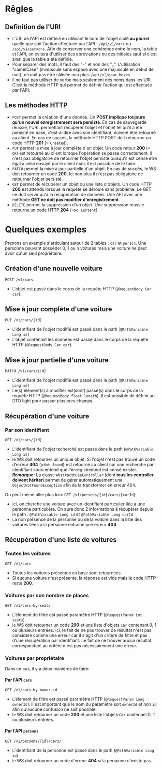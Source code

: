 # Rêgles

## Definition de l'URI
- L'URI de l'API est définie en utilisant le nom de l'objet ciblé **au pluriel** quelle que soit l'action effectuée par l'API : `/api/v1/cars` ou `/api/v1/persons`. Afin de conserver une cohérence entre le nom, la table et l'API, on évitera d'utiliser des abréviations ou des initiales sauf si c'est ainsi que la table a été définie.
- Pour séparer des mots, il faut des "-" et non des "_". L'utilisation "camelCase" (minuscule sans espace avec une majuscule en début de mot), ne doit pas être utilisée non plus: `/api/v1/gear-boxes`
- Il ne faut pas utiliser de verbe mais seulement des noms dans les URI. C'est la méthode HTTP qui permet de définir l'action qui est effectuée par l'API.

## Les méthodes HTTP
  - `POST` permet la création d'une donnée. Un **POST implique toujours qu'un nouvel enregistrement sera persisté**. En cas de sauvegarde réussie, l'URL permettant récupérer l'objet et l'objet tel qu'il a été persisté en base, c'est-à-dire avec son identifiant, doivent être retourné au client. En cas de succès, la méthode HTTP POST doit retourner un code HTTP **201** (= `Created`).
  - `PUT` permet la mise à jour complète d'un objet. Un code retour **200** (= `OK`) est retourné au client lorsque l'opération se passe correctement.  Il n'est pas obligatoire de retourner l'objet persisté puisqu'il est censé être égal à celui envoyé par le client mais il est possible de le faire.
  - `PATCH` permet la mise à jour partielle d'un objet. En cas de succès, le WS doit retourner un code **200**. Ici non plus il n'est pas obligatoire de retourner l'objet persisté.
  - `GET` permet de récupérer un objet ou une liste d'objets. Un code HTTP **200** est attendu lorsque la requête se déroule sans problème. Le GET ne doit servir qu'à la récupération de données. Une API avec une méthode **GET ne doit pas modifier d'enregistrement**.
  - `DELETE` permet la suppression d'un objet. Une suppression réussie retourne un code HTTP **204** (=`No Content`)


# Quelques exemples

Prenons un exemple s'articulant autour de 2 tables : `car` et `person`. Une personne pouvant posséder 0, 1 ou n voitures mais une voiture ne peut avoir qu'un seul propriétaire.

## Création d'une nouvelle voiture
`POST /v1/cars` 
- L'objet est passé dans le corps de la requête HTTP (`@RequestBody Car car`).

## Mise à jour complète d'une voiture
`PUT /v1/cars/{id}`
- L'identifiant de l'objet modifié est passé dans le path (`@PathVariable Long id`)
- L'objet contenant les données est passé dans le corps de la requête HTTP (`@RequestBody Car car`).

## Mise à jour partielle d'une voiture
`PATCH /v1/cars/{id}`
- L'identifiant de l'objet modifié est passé dans le path (`@PathVariable Long id`)
- Le(s) élément(s) à modifier est(sont) passé(s) dans le corps de la requête HTTP (`@RequestBody float length`). Il est possible de définir un DTO light pour passer plusieurs champs.

## Récupération d'une voiture

### Par son identifiant
`GET /v1/cars/{id}`
- L'identifiant de l'objet recherché est passé dans le path (`@PathVariable Long id`)
- le WS doit retourner un unique objet. Si l'objet n'est pas trouvé un code d'erreur **404** (=`Not found`) est retourné au client car une recherche par identifiant sous-entend que l'enregistrement est censé exister. 
**_Remarque:_** La classe `AbstractMuseController` (dont **tous les controller doivent hériter**) permet de gérer automatiquement une `ObjectNotFoundException` afin de la transformer en erreur 404.

On peut même aller plus loin:
`GET /v1/persons/{id}/cars/{carId}`
- Ici, on cherche une voiture avec un identifiant particulier liée à une personne particulière. On aura donc 2 informations à récupérer depuis le path : `@PathVariable Long id` et `@PathVariable Long carId`
- La non présence de la personne ou de la voiture dans la liste des voitures liées à la personne entraine une erreur **404**.

## Récupération d'une liste de voitures

### Toutes les voitures
`GET /v1/cars`
- Toutes les voitures présentes en base sont retournées.
- Si aucune voiture n'est présente, la réponse est vide mais le code HTTP reste **200**.

### Voitures par son nombre de places
`GET /v1/cars-by-seats`
- L'élement de filtre est passé paramètre HTTP (`@RequestParam int seats`).
- le WS doit retourner un code **200** et une liste d'objets `Car` contenant 0, 1 ou plusieurs entrées. Ici, le fait de ne pas trouver de résultat n'est pas considéré comme une erreur car il s'agit d'un critère de filtre et pas d'une récupération par identifiant. Le fait de ne trouver aucun résultat correspondant au critère n'est pas nécessairement une erreur.

### Voitures par propriétaire
Dans ce cas, il y a deux manières de faire:
#### Par l'API `cars`
`GET /v1/cars-by-owner-id`
- L'élement de filtre est passé paramètre HTTP (`@RequestParam Long ownerId`). Il est important que le nom du paramètre soit `ownerId` et non `id` afin qu'aucune confusion ne soit possible.
- le WS doit retourner un code **200** et une liste l'objets `Car` contenant 0, 1 ou plusieurs entrées.

#### Par l'API `persons`
`GET /v1/persons/{id}/cars/`
- L'identifiant de la personne est passé dans le path (`@PathVariable Long id`)
- le WS doit retourner un code d'erreur **404** si la personne n'existe pas.
